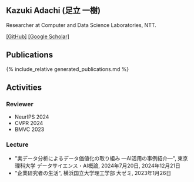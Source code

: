 ## Kazuki Adachi (足立 一樹)

Researcher at Computer and Data Science Laboratories, NTT.

[[GitHub]](https://github.com/kzkadc) [[Google Scholar]](https://scholar.google.com/citations?user=hZC9Yy8AAAAJ)


## Publications
{% include_relative generated_publications.md %}


## Activities
### Reviewer
- NeurIPS 2024
- CVPR 2024
- BMVC 2023


### Lecture
- "実データ分析によるデータ価値化の取り組み ―AI活用の事例紹介―", 東京理科大学 データサイエンス・AI概論, 2024年7月20日, 2024年12月21日
- "企業研究者の生活", 横浜国立大学理工学部 大ゼミ, 2023年1月26日
